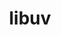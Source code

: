 ---
title: "libuv"
layout: cache
categories: [package, v0.18.0]
meta: {"versions": ["1.44.1"], "compilers": ["gcc@=7.5.0"], "oss": ["ubuntu18.04"], "platforms": ["linux"], "targets": ["x86_64"], "stacks": ["data-vis-sdk", "root"], "num_specs": 1, "num_specs_by_stack": {"data-vis-sdk": 1, "root": 1}}
spec_details: [{"hash": "47rmgikurlcfl3w7olfodttztof7x5to", "compiler": "gcc@=7.5.0", "versions": ["1.44.1"], "os": "ubuntu18.04", "platform": "linux", "target": "x86_64", "variants": [], "stacks": ["data-vis-sdk", "root"], "size": "-", "tarball": "https://binaries.spack.io/releases/v0.18.0/build_cache/linux-ubuntu18.04-x86_64/gcc-7.5.0/libuv-1.44.1/linux-ubuntu18.04-x86_64-gcc-7.5.0-libuv-1.44.1-47rmgikurlcfl3w7olfodttztof7x5to.spack"}]
---